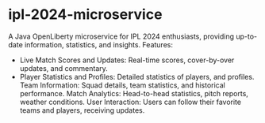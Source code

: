 # ipl-2024-microservice

A Java OpenLiberty microservice for IPL 2024 enthusiasts, providing up-to-date information, statistics, and insights.
Features:
- Live Match Scores and Updates: Real-time scores, cover-by-over updates, and commentary.
- Player Statistics and Profiles: Detailed statistics of players, and profiles.
Team Information:
Squad details, team statistics, and historical performance.
Match Analytics:
Head-to-head statistics, pitch reports, weather conditions.
User Interaction:
Users can follow their favorite teams and players, receiving updates.